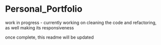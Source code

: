 # Personal_Portfolio

work in progress - currently working on cleaning the code and refactoring, as well making its responsiveness

once complete, this readme will be updated
